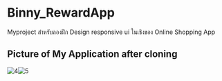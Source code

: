 # Binny_RewardApp
 Myproject สำหรับลองฝึก Design responsive ui ในเชิงของ Online Shopping App

## Picture of My Application after cloning
![4](https://github.com/user-attachments/assets/f16f9c87-71bb-4aa6-947a-6dd53b674258)![5](https://github.com/user-attachments/assets/31746f75-7fc1-4d56-937f-317492f14767)

